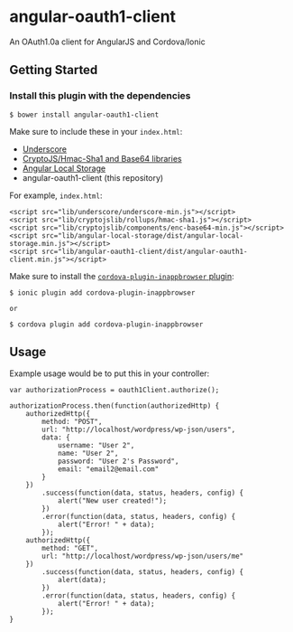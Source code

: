 # angular-oauth1-client
An OAuth1.0a client for AngularJS and Cordova/Ionic

## Getting Started

### Install this plugin with the dependencies

    $ bower install angular-oauth1-client

Make sure to include these in your `index.html`:

* [Underscore](http://underscorejs.org)
* [CryptoJS/Hmac-Sha1 and Base64 libraries](https://github.com/sytelus/CryptoJS)
* [Angular Local Storage](https://github.com/grevory/angular-local-storage)
* angular-oauth1-client (this repository)

For example, `index.html`:

    <script src="lib/underscore/underscore-min.js"></script>
    <script src="lib/cryptojslib/rollups/hmac-sha1.js"></script>
    <script src="lib/cryptojslib/components/enc-base64-min.js"></script>
    <script src="lib/angular-local-storage/dist/angular-local-storage.min.js"></script>
    <script src="lib/angular-oauth1-client/dist/angular-oauth1-client.min.js"></script>

Make sure to install the [`cordova-plugin-inappbrowser` plugin](https://github.com/apache/cordova-plugin-inappbrowser):

    $ ionic plugin add cordova-plugin-inappbrowser

    or

    $ cordova plugin add cordova-plugin-inappbrowser


## Usage

Example usage would be to put this in your controller:

    var authorizationProcess = oauth1Client.authorize();

    authorizationProcess.then(function(authorizedHttp) {
        authorizedHttp({
            method: "POST",
            url: "http://localhost/wordpress/wp-json/users",
            data: {
                username: "User 2",
                name: "User 2",
                password: "User 2's Password",
                email: "email2@email.com"
            }
        })
            .success(function(data, status, headers, config) {
                alert("New user created!");
            })
            .error(function(data, status, headers, config) {
                alert("Error! " + data);
            });
        authorizedHttp({
            method: "GET",
            url: "http://localhost/wordpress/wp-json/users/me"
        })
            .success(function(data, status, headers, config) {
                alert(data);
            })
            .error(function(data, status, headers, config) {
                alert("Error! " + data);
            });
    }
